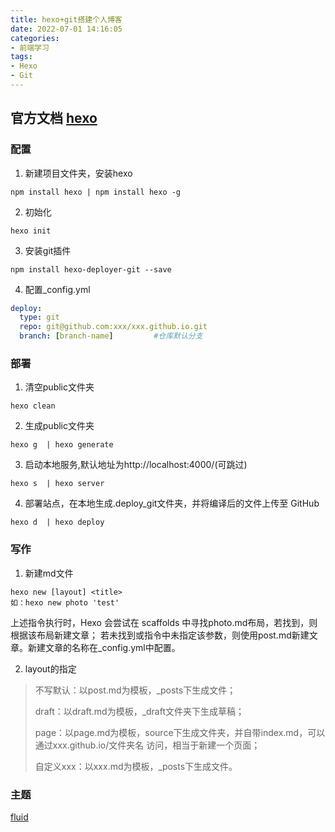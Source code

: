```yaml
---
title: hexo+git搭建个人博客
date: 2022-07-01 14:16:05
categories:
- 前端学习
tags:
- Hexo
- Git
---
```

官方文档 [hexo](https://hexo.io/zh-cn/)
---

### 配置
1. 新建项目文件夹，安装hexo
```
npm install hexo | npm install hexo -g
```

2. 初始化
```
hexo init
```

3. 安装git插件
```
npm install hexo-deployer-git --save
```

4. 配置_config.yml
```yml
deploy:
  type: git
  repo: git@github.com:xxx/xxx.github.io.git 
  branch: [branch-name]         #仓库默认分支
```

### 部署
1. 清空public文件夹
```
hexo clean                
```

2. 生成public文件夹
```
hexo g  | hexo generate   
```

3. 启动本地服务,默认地址为http://localhost:4000/(可跳过)
```
hexo s  | hexo server 
```

4. 部署站点，在本地生成.deploy_git文件夹，并将编译后的文件上传至 GitHub
```
hexo d  | hexo deploy
```

### 写作
1. 新建md文件
```
hexo new [layout] <title> 
如：hexo new photo 'test'
```
上述指令执行时，Hexo 会尝试在 scaffolds 中寻找photo.md布局，若找到，则根据该布局新建文章；
若未找到或指令中未指定该参数，则使用post.md新建文章。新建文章的名称在_config.yml中配置。


2. layout的指定
>不写默认：以post.md为模板，_posts下生成文件；
>
>draft：以draft.md为模板，_draft文件夹下生成草稿；
>
>page：以page.md为模板，source下生成文件夹，并自带index.md，可以通过xxx.github.io/文件夹名 访问，相当于新建一个页面；
>
>自定义xxx：以xxx.md为模板，_posts下生成文件。


### 主题
[fluid](https://hexo.fluid-dev.com/docs/start/)